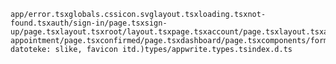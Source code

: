 <pre><code>app/error.tsxglobals.cssicon.svglayout.tsxloading.tsxnot-found.tsxauth/sign-in/page.tsxsign-up/page.tsxlayout.tsxroot/layout.tsxpage.tsxaccount/page.tsxlayout.tsxappointments/page.tsxedit[appointmentId]/page.tsxcustomers/[userId]new-appointment/page.tsxconfirmed/page.tsxdashboard/page.tsxcomponents/forms/AppointmentForm.tsxFormRow.tsxLoginForm.tsxRegisterForm.tsxtables/AppointmentTable.tsxAccountNavigation.tsxAppointmentAction.tsxAppointmentList.tsxBackButton.tsxButton.tsxDateSelector.tsxDeleteAppointment.tsxInput.tsxLogout.tsxSpinner.tsxStateCard.tsxStatusMini.tsxTable.tsxlib/actions/appointment.action.tscustomer.actions.tsappwrite.config.tsconstants.tsutils.tspublic/(statičke datoteke: slike, favicon itd.)types/appwrite.types.tsindex.d.ts</code></pre>
